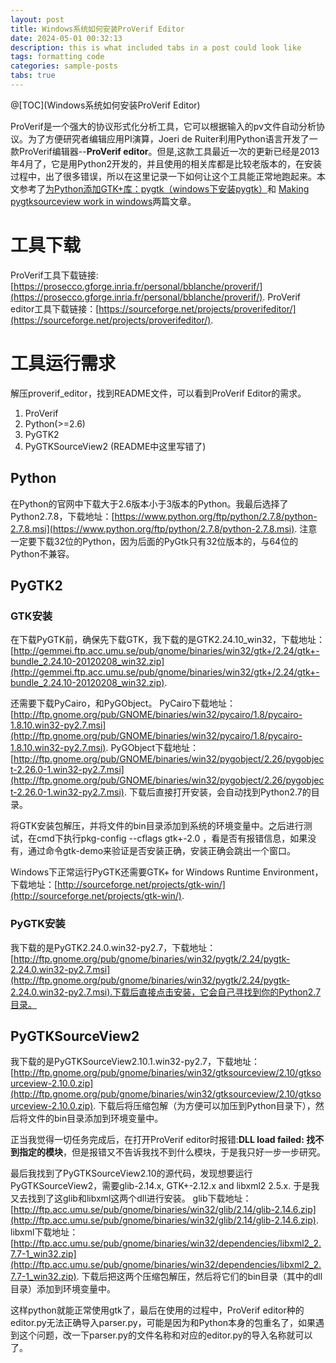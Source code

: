 ```yaml
---
layout: post
title: Windows系统如何安装ProVerif Editor
date: 2024-05-01 00:32:13
description: this is what included tabs in a post could look like
tags: formatting code
categories: sample-posts
tabs: true
---
```


@[TOC](Windows系统如何安装ProVerif Editor)

ProVerif是一个强大的协议形式化分析工具，它可以根据输入的pv文件自动分析协议。为了方便研究者编辑应用PI演算，Joeri de Ruiter利用Python语言开发了一款ProVerif编辑器--**ProVerif editor**。但是,这款工具最近一次的更新已经是2013年4月了，它是用Python2开发的，并且使用的相关库都是比较老版本的，在安装过程中，出了很多错误，所以在这里记录一下如何让这个工具能正常地跑起来。本文参考了[为Python添加GTK+库：pygtk（windows下安装pygtk）](http://blog.qqzzz.net/?post=34)和 [Making pygtksourceview work in windows](https://stackoverflow.com/questions/2968273/making-pygtksourceview-work-in-windows)两篇文章。

# 工具下载

ProVerif工具下载链接: [https://prosecco.gforge.inria.fr/personal/bblanche/proverif/](https://prosecco.gforge.inria.fr/personal/bblanche/proverif/).
ProVerif editor工具下载链接：[https://sourceforge.net/projects/proverifeditor/](https://sourceforge.net/projects/proverifeditor/).

# 工具运行需求

解压proverif_editor，找到README文件，可以看到ProVerif Editor的需求。

1. ProVerif
2. Python(>=2.6)
3. PyGTK2
4. PyGTKSourceView2 (README中这里写错了)

## Python

在Python的官网中下载大于2.6版本小于3版本的Python。我最后选择了Python2.7.8，下载地址：[https://www.python.org/ftp/python/2.7.8/python-2.7.8.msi](https://www.python.org/ftp/python/2.7.8/python-2.7.8.msi). 注意一定要下载32位的Python，因为后面的PyGtk只有32位版本的，与64位的Python不兼容。

## PyGTK2

### GTK安装

在下载PyGTK前，确保先下载GTK，我下载的是GTK2.24.10_win32，下载地址：[http://gemmei.ftp.acc.umu.se/pub/gnome/binaries/win32/gtk+/2.24/gtk+-bundle_2.24.10-20120208_win32.zip](http://gemmei.ftp.acc.umu.se/pub/gnome/binaries/win32/gtk+/2.24/gtk+-bundle_2.24.10-20120208_win32.zip).

还需要下载PyCairo，和PyGObject。
PyCairo下载地址：[http://ftp.gnome.org/pub/GNOME/binaries/win32/pycairo/1.8/pycairo-1.8.10.win32-py2.7.msi](http://ftp.gnome.org/pub/GNOME/binaries/win32/pycairo/1.8/pycairo-1.8.10.win32-py2.7.msi).
PyGObject下载地址：[http://ftp.gnome.org/pub/GNOME/binaries/win32/pygobject/2.26/pygobject-2.26.0-1.win32-py2.7.msi](http://ftp.gnome.org/pub/GNOME/binaries/win32/pygobject/2.26/pygobject-2.26.0-1.win32-py2.7.msi).
下载后直接打开安装，会自动找到Python2.7的目录。

将GTK安装包解压，并将文件的bin目录添加到系统的环境变量中。之后进行测试，在cmd下执行pkg-config --cflags gtk+-2.0 ，看是否有报错信息，如果没有，通过命令gtk-demo来验证是否安装正确，安装正确会跳出一个窗口。

Windows下正常运行PyGTK还需要GTK+ for Windows Runtime Environment，下载地址：[http://sourceforge.net/projects/gtk-win/](http://sourceforge.net/projects/gtk-win/).

### PyGTK安装

我下载的是PyGTK2.24.0.win32-py2.7，下载地址：[http://ftp.gnome.org/pub/gnome/binaries/win32/pygtk/2.24/pygtk-2.24.0.win32-py2.7.msi](http://ftp.gnome.org/pub/gnome/binaries/win32/pygtk/2.24/pygtk-2.24.0.win32-py2.7.msi).下载后直接点击安装，它会自己寻找到你的Python2.7目录。

## PyGTKSourceView2

我下载的是PyGTKSourceView2.10.1.win32-py2.7，下载地址：[http://ftp.gnome.org/pub/gnome/binaries/win32/gtksourceview/2.10/gtksourceview-2.10.0.zip](http://ftp.gnome.org/pub/gnome/binaries/win32/gtksourceview/2.10/gtksourceview-2.10.0.zip).
下载后将压缩包解（为方便可以加压到Python目录下），然后将文件的bin目录添加到环境变量中。

正当我觉得一切任务完成后，在打开ProVerif editor时报错:**DLL load failed: 找不到指定的模块**，但是报错又不告诉我找不到什么模块，于是我只好一步一步研究。

最后我找到了PyGTKSourceView2.10的源代码，发现想要运行PyGTKSourceView2，需要glib-2.14.x, GTK+-2.12.x and libxml2 2.5.x. 于是我又去找到了这glib和libxml这两个dll进行安装。
glib下载地址：[http://ftp.acc.umu.se/pub/gnome/binaries/win32/glib/2.14/glib-2.14.6.zip](http://ftp.acc.umu.se/pub/gnome/binaries/win32/glib/2.14/glib-2.14.6.zip).
libxml下载地址：[http://ftp.acc.umu.se/pub/gnome/binaries/win32/dependencies/libxml2_2.7.7-1_win32.zip](http://ftp.acc.umu.se/pub/gnome/binaries/win32/dependencies/libxml2_2.7.7-1_win32.zip).
下载后把这两个压缩包解压，然后将它们的bin目录（其中的dll目录）添加到环境变量中。

这样python就能正常使用gtk了，最后在使用的过程中，ProVerif editor种的editor.py无法正确导入parser.py，可能是因为和Python本身的包重名了，如果遇到这个问题，改一下parser.py的文件名称和对应的editor.py的导入名称就可以了。
